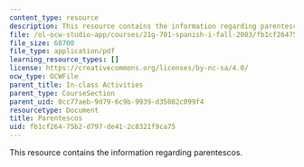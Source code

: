 ```yaml
---
content_type: resource
description: This resource contains the information regarding parentescos.
file: /ol-ocw-studio-app/courses/21g-701-spanish-i-fall-2003/fb1cf26475b2d797de412c8321f9ca75_MIT21G_701F03_3activida.pdf
file_size: 68700
file_type: application/pdf
learning_resource_types: []
license: https://creativecommons.org/licenses/by-nc-sa/4.0/
ocw_type: OCWFile
parent_title: In-class Activities
parent_type: CourseSection
parent_uid: 0cc77aeb-9d79-6c9b-9939-d35082c099f4
resourcetype: Document
title: Parentescos
uid: fb1cf264-75b2-d797-de41-2c8321f9ca75
---
```

This resource contains the information regarding parentescos.